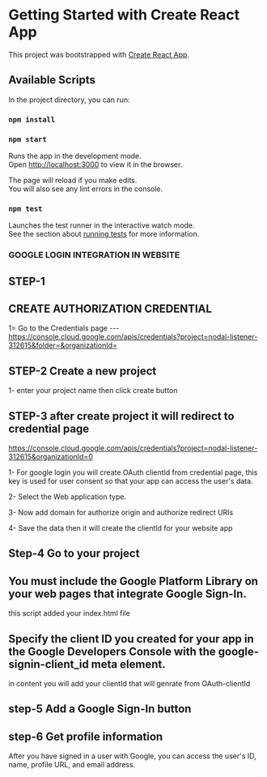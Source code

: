 # Getting Started with Create React App

This project was bootstrapped with [Create React App](https://github.com/facebook/create-react-app).

## Available Scripts

In the project directory, you can run:
### `npm install`
### `npm start`

Runs the app in the development mode.\
Open [http://localhost:3000](http://localhost:3000) to view it in the browser.

The page will reload if you make edits.\
You will also see any lint errors in the console.

### `npm test`

Launches the test runner in the interactive watch mode.\
See the section about [running tests](https://facebook.github.io/create-react-app/docs/running-tests) for more information.


### GOOGLE LOGIN INTEGRATION IN WEBSITE

## STEP-1  
## CREATE AUTHORIZATION CREDENTIAL 
1= Go to the Credentials page ---
https://console.cloud.google.com/apis/credentials?project=nodal-listener-312615&folder=&organizationId=

## STEP-2  Create a new project
1- enter your project name then click create button

## STEP-3 after create project it will redirect to credential page

https://console.cloud.google.com/apis/credentials?project=nodal-listener-312615&organizationId=0

1- For google login you will create OAuth clientId from credential page, this key is used
   for user consent so that your app can access the user's data.

2- Select the Web  application type.

3- Now add domain for authorize origin and authorize redirect URIs

4- Save the data then it will create the  clientId for your website app

## Step-4 Go to your project 
## You must include the Google Platform Library on your web pages that integrate Google Sign-In.

<script src="https://apis.google.com/js/platform.js" async defer></script>

 this script added your index.html file 

## Specify the client ID you created for your app in the Google Developers Console with the google-signin-client_id meta element.

<meta name="google-signin-client_id" content="YOUR_CLIENT_ID.apps.googleusercontent.com">

in content you will add your clientId that will genrate from OAuth-clientId

## step-5     Add a Google Sign-In button

<div class="g-signin2" data-onsuccess="onSignIn"></div>

## step-6  Get profile information

After you have signed in a user with Google, you can access the user's ID, name, profile URL, and email address.